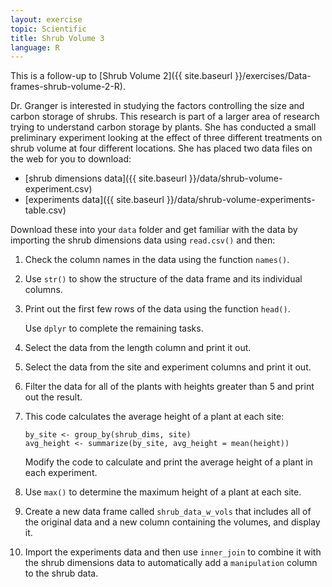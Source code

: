 ```yaml
---
layout: exercise
topic: Scientific
title: Shrub Volume 3
language: R
---
```


This is a follow-up to [Shrub Volume 2]({{ site.baseurl }}/exercises/Data-frames-shrub-volume-2-R).

Dr. Granger is interested in studying the factors controlling the size and
carbon storage of shrubs. This research is part of a larger area of research
trying to understand carbon storage by plants. She has conducted a small
preliminary experiment looking at the effect of three different treatments on
shrub volume at four different locations. She has placed two data files on the 
web for you to download:

* [shrub dimensions data]({{ site.baseurl }}/data/shrub-volume-experiment.csv)
* [experiments data]({{ site.baseurl }}/data/shrub-volume-experiments-table.csv)

Download these into your `data` folder and get familiar with the data by 
importing the shrub dimensions data using `read.csv()` and then:

1. Check the column names in the data using the function `names()`.
2. Use `str()` to show the structure of the data frame and its individual 
   columns.
3. Print out the first few rows of the data using the function `head()`.

   Use `dplyr` to complete the remaining tasks.
4. Select the data from the length column and print it out.
5. Select the data from the site and experiment columns and print it out.
6. Filter the data for all of the plants with heights greater than 5 and
   print out the result.
7. This code calculates the average height of a plant at each site:

   ```
   by_site <- group_by(shrub_dims, site)
   avg_height <- summarize(by_site, avg_height = mean(height))
   ```

   Modify the code to calculate and print the average height of a plant in each
   experiment.
8. Use `max()` to determine the maximum height of a plant at each site.
9. Create a new data frame called `shrub_data_w_vols` that includes all of the
   original data and a new column containing the volumes, and display it.
10. Import the experiments data and then use `inner_join` to combine it with the
    shrub dimensions data to automatically add a `manipulation` column to the
    shrub data.
